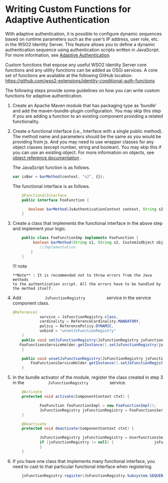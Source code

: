 # Writing Custom Functions for Adaptive Authentication

With adaptive authentication, it is possible to configure dynamic
sequences based on runtime parameters such as the user’s IP address,
user role, etc. in the WSO2 Identity Server. This feature allows you to
define a dynamic authentication sequence using authentication scripts
written in JavaScript. For more information, see [Adaptive
Authentication](../../learn/adaptive-authentication).  

Custom functions that expose any useful WSO2 Identity Server core
functions and any utility functions can be added as OSGi services. A
core set of functions are available at the following GitHub location:
<https://github.com/wso2-extensions/identity-conditional-auth-functions>

The following steps provide some guidelines on how you can write custom
functions for adaptive authentication.

1.  Create an Apache Maven module that has packaging type as ‘bundle’
    and add the maven-bundle-plugin configuration. You may skip this
    step if you are adding a function to an existing component providing
    a related functionality.
2.  Create a functional interface (i.e., Interface with a single public
    method). The method name and parameters should be the same as you
    would be providing from js. And you may need to use wrapper classes
    for any object classes (except number, string and boolean). You may
    skip this if you can use an existing object. For more information on
    objects, see [object reference
    documentation](../../references/adaptive-authentication-js-api-reference#object-reference)
    .  
      
    The JavaScript function is as follows.

    ``` js
    var isBar = barMethod(context, "s2", {});
    ```

    The functional interface is as follows.

    ``` java
        @FunctionalInterface
        public interface FooFunction {
    
           boolean barMethod(JsAuthenticationContext context, String s2, CustomJsObject object);
        }
    ```

3.  Create a class that implements the functional interface in the above
    step and implement your logic.  

    ``` java
        public class FooFunctionImp implements FooFunction {
             boolean barMethod(String s1, String s2, CustomJsObject object) {
                //Implementation
            }
        }
    ```

    !!! note
    
        **Note** : It is recommended not to throw errors from the Java methods
        to the authentication script. All the errors have to be handled by
        the method itself.
    

4.  Add `           JsFunctionRegistry          ` service in the service
    component class.  

    ``` java
    @Reference(
                service = JsFunctionRegistry.class,
                cardinality = ReferenceCardinality.MANDATORY,
                policy = ReferencePolicy.DYNAMIC,
                unbind = "unsetJsFunctionRegistry"
        )
        public void setJsFunctionRegistry(JsFunctionRegistry jsFunctionRegistry) {   
       FooFunctionsServiceHolder.getInstance().setJsFunctionRegistry(jsFunctionRegistry);
        }

        public void unsetJsFunctionRegistry(JsFunctionRegistry jsFunctionRegistry) {
            FooFunctionsServiceHolder.getInstance().setJsFunctionRegistry(null);
        }
    ```

5.  In the bundle activator of the module, register the class created in
    step 3 in the `           JsFunctionRegistry          ` service.  

    ``` java
        @Activate
        protected void activate(ComponentContext ctxt) {
    
                FooFunction fooFunctionImpl = new FooFunctionImpl();
                JsFunctionRegistry jsFunctionRegistry = FooFunctionsServiceHolder.getInstance().getJsFunctionRegistry();       jsFunctionRegistry.register(JsFunctionRegistry.Subsystem.SEQUENCE_HANDLER, "barMethod", fooFunctionImpl);
        }
    
        @Deactivate
        protected void deactivate(ComponentContext ctxt) {
    
                JsFunctionRegistry jsFunctionRegistry = UserFunctionsServiceHolder.getInstance().getJsFunctionRegistry();
                if (jsFunctionRegistry != null) {                  jsFunctionRegistry.deRegister(JsFunctionRegistry.Subsystem.SEQUENCE_HANDLER, "barMethod");
                }
        }
    ```

      

6.  If you have one class that implements many functional interface, you
    need to cast to that particular functional interface when
    registering.  

    ``` java
        jsFunctionRegistry.register(JsFunctionRegistry.Subsystem.SEQUENCE_HANDLER, "barMethod", (FooFunction)fooFunctionImpl::barMethod);
    ```

      

  

  

  
